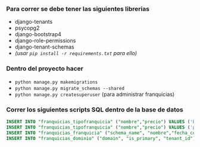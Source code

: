 ### Para correr se debe tener las siguientes librerias
- django-tenants
- psycopg2
- django-bootstrap4
- django-role-permissions
- django-tenant-schemas
- *(usar `pip install -r requirements.txt` para ello)*

### Dentro del proyecto hacer
- `python manage.py makemigrations`
- `python manage.py migrate_schemas --shared`
- `python manage.py createsuperuser` (para administrar franquicias)

### Correr los siguientes scripts SQL dentro de la base de datos
```SQL
INSERT INTO "franquicias_tipofranquicia" ("nombre","precio") VALUES ('basico',79);
INSERT INTO "franquicias_tipofranquicia" ("nombre","precio") VALUES ('premium',135);
INSERT INTO "franquicias_franquicia" ("schema_name", "nombre","fecha_corte","tipo_id") VALUES ('public', 'public',CURRENT_DATE,1);
INSERT INTO "franquicias_dominio" ("domain", "is_primary", "tenant_id") VALUES ('localhost', true, 1);
```